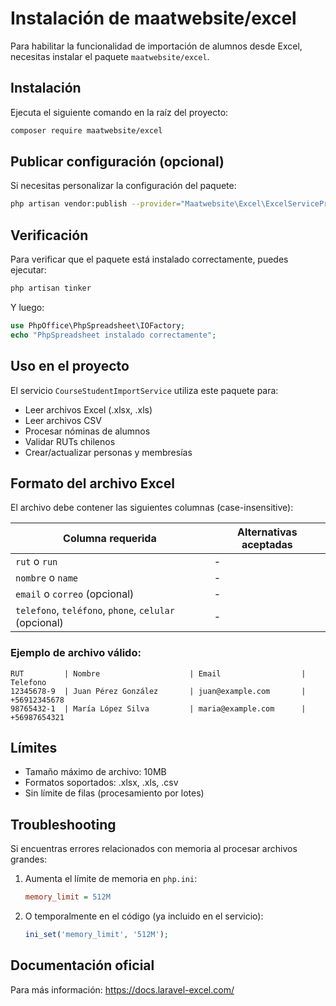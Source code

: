 # Instalación de maatwebsite/excel

Para habilitar la funcionalidad de importación de alumnos desde Excel, necesitas instalar el paquete `maatwebsite/excel`.

## Instalación

Ejecuta el siguiente comando en la raíz del proyecto:

```bash
composer require maatwebsite/excel
```

## Publicar configuración (opcional)

Si necesitas personalizar la configuración del paquete:

```bash
php artisan vendor:publish --provider="Maatwebsite\Excel\ExcelServiceProvider" --tag=config
```

## Verificación

Para verificar que el paquete está instalado correctamente, puedes ejecutar:

```bash
php artisan tinker
```

Y luego:

```php
use PhpOffice\PhpSpreadsheet\IOFactory;
echo "PhpSpreadsheet instalado correctamente";
```

## Uso en el proyecto

El servicio `CourseStudentImportService` utiliza este paquete para:
- Leer archivos Excel (.xlsx, .xls)
- Leer archivos CSV
- Procesar nóminas de alumnos
- Validar RUTs chilenos
- Crear/actualizar personas y membresías

## Formato del archivo Excel

El archivo debe contener las siguientes columnas (case-insensitive):

| Columna requerida | Alternativas aceptadas |
|-------------------|------------------------|
| `rut` o `run`     | -                      |
| `nombre` o `name` | -                      |
| `email` o `correo` (opcional) | -         |
| `telefono`, `teléfono`, `phone`, `celular` (opcional) | - |

### Ejemplo de archivo válido:

```
RUT         | Nombre                    | Email                  | Telefono
12345678-9  | Juan Pérez González       | juan@example.com       | +56912345678
98765432-1  | María López Silva         | maria@example.com      | +56987654321
```

## Límites

- Tamaño máximo de archivo: 10MB
- Formatos soportados: .xlsx, .xls, .csv
- Sin límite de filas (procesamiento por lotes)

## Troubleshooting

Si encuentras errores relacionados con memoria al procesar archivos grandes:

1. Aumenta el límite de memoria en `php.ini`:
   ```ini
   memory_limit = 512M
   ```

2. O temporalmente en el código (ya incluido en el servicio):
   ```php
   ini_set('memory_limit', '512M');
   ```

## Documentación oficial

Para más información: https://docs.laravel-excel.com/
